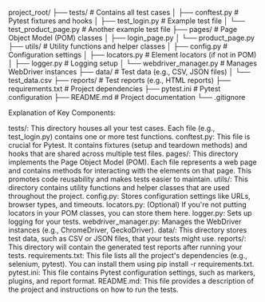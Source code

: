 
project_root/
├── tests/                # Contains all test cases
│   ├── conftest.py       # Pytest fixtures and hooks
│   ├── test_login.py     # Example test file
│   └── test_product_page.py # Another example test file
├── pages/                # Page Object Model (POM) classes
│   ├── login_page.py
│   └── product_page.py
├── utils/                # Utility functions and helper classes
│   ├── config.py         # Configuration settings
│   ├── locators.py       # Element locators (if not in POM)
│   ├── logger.py         # Logging setup
│   └── webdriver_manager.py # Manages WebDriver instances
├── data/                 # Test data (e.g., CSV, JSON files)
│   └── test_data.csv
├── reports/              # Test reports (e.g., HTML reports)
├── requirements.txt      # Project dependencies
├── pytest.ini            # Pytest configuration
├── README.md             # Project documentation
└── .gitignore

Explanation of Key Components:

tests/: This directory houses all your test cases. Each file (e.g., test_login.py) contains one or more test functions.
conftest.py: This file is crucial for Pytest. It contains fixtures (setup and teardown methods) and hooks 
that are shared across multiple test files.
pages/: This directory implements the Page Object Model (POM). Each file represents a web page and contains methods for 
interacting with the elements on that page. This promotes code reusability and makes tests easier to maintain.
utils/: This directory contains utility functions and helper classes that are used throughout the project.
config.py: Stores configuration settings like URLs, browser types, and timeouts.
locators.py: (Optional) If you're not putting locators in your POM classes, you can store them here.
logger.py: Sets up logging for your tests.
webdriver_manager.py: Manages the WebDriver instances (e.g., ChromeDriver, GeckoDriver).
data/: This directory stores test data, such as CSV or JSON files, that your tests might use.
reports/: This directory will contain the generated test reports after running your tests.
requirements.txt: This file lists all the project's dependencies (e.g., selenium, pytest). You can install them using 
pip install -r requirements.txt.
pytest.ini: This file contains Pytest configuration settings, such as markers, plugins, and report format.
README.md: This file provides a description of the project and instructions on how to run the tests.
